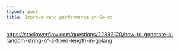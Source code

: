 ```yaml
---
layout: post
title: Improve rand performance in Go.md
---
```


<https://stackoverflow.com/questions/22892120/how-to-generate-a-random-string-of-a-fixed-length-in-golang>
